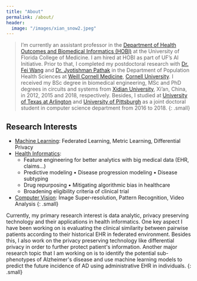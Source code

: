```yaml
---
title: "About"
permalink: /about/
header:
  image: "/images/xian_snow2.jpeg"
---
```


> I’m currently an assistant professor in the [Department of Health Outcomes and Biomedical Informatics (HOBI)](https://hobi.med.ufl.edu/) at the University of Florida College of Medicine. I am hired at HOBI as part of UF’s AI Initiative. Prior to that, I completed my postdoctoral research with [Dr. Fei Wang](https://wcm-wanglab.github.io/index.html) and [Dr. Jyotishman Pathak](https://vivo.weill.cornell.edu/display/cwid-jyp2001) in the Department of Population Health Sciences at [Weill Cornell Medicine](https://weill.cornell.edu/), [Cornell University](https://www.cornell.edu/). I received my BSc degree in biomedical engineering, MSc and PhD degrees in circuits and systems from [Xidian University](https://en.xidian.edu.cn/), Xi’an, China, in 2012, 2015 and 2018, respectively. Besides, I studied at [University of Texas at Arlington](https://www.uta.edu/) and [University of Pittsburgh](https://www.pitt.edu/) as a joint doctoral student in computer science department from 2016 to 2018. 
{: .small}

## Research Interests
* [Machine Learning](https://en.wikipedia.org/wiki/Machine_learning): Federated Learning, Metric Learning, Differential Privacy
* [Health Informatics](https://en.wikipedia.org/wiki/Health_informatics): 
    * Feature engineering for better analytics with big medical data (EHR, claims...)
    * Predictive modeling         • Disease progression modeling        • Disease subtyping
    * Drug repurposing       • Mitigating algorithmic bias in healthcare
    * Broadening eligibility criteria of clinical trial
* [Computer Vision](https://en.wikipedia.org/wiki/Computer_vision): Image Super-resolution, Pattern Recognition, Video Analysis
{: .small}

Currently, my primary research interest is data analytic, privacy preserving technology and their applications in health informatics. One key aspect I have been working on is evaluating the clinical similarity between pairwise patients according to their historical EHR in federated environment. Besides this, I also work on the privacy preserving technology like differential privacy in order to further protect patient's information. Another major research topic that I am working on is to identify the potential sub-phenotypes of Alzheimer's disease and use machine learning models to predict the future incidence of AD using administrative EHR in individuals.
{: .small}

